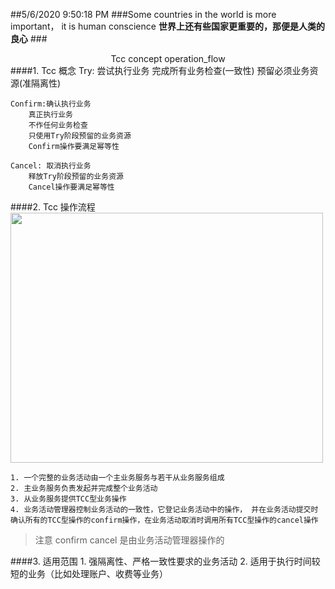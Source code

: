 ##5/6/2020 9:50:18 PM 
###Some countries in the world is more important， it is human conscience
**世界上还有些国家更重要的，那便是人类的良心**
###<center>Tcc concept operation_flow</center>
####1. Tcc 概念
	Try: 尝试执行业务
		完成所有业务检查(一致性)
		预留必须业务资源(准隔离性)

	Confirm:确认执行业务
		真正执行业务
		不作任何业务检查
		只使用Try阶段预留的业务资源
		Confirm操作要满足幂等性

	Cancel: 取消执行业务
		释放Try阶段预留的业务资源
		Cancel操作要满足幂等性

####2. Tcc 操作流程
<img style="height:400px;width:500px" src="/img/Tcc_operation_flow.png" />

	1. 一个完整的业务活动由一个主业务服务与若干从业务服务组成
	2. 主业务服务负责发起并完成整个业务活动
	3. 从业务服务提供TCC型业务操作
	4. 业务活动管理器控制业务活动的一致性，它登记业务活动中的操作， 并在业务活动提交时确认所有的TCC型操作的confirm操作，在业务活动取消时调用所有TCC型操作的cancel操作

>注意 confirm cancel 是由业务活动管理器操作的

####3. 适用范围
	1. 强隔离性、严格一致性要求的业务活动
	2. 适用于执行时间较短的业务（比如处理账户、收费等业务）

	


